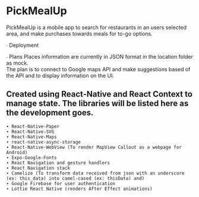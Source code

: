 # PickMealUp

PickMealUp is a mobile app to search for restaurants in an users selected area, and make purchases towards meals for to-go options.

∙ Deployment

∙ Plans
Places information are currently in JSON format in the location folder as mock.  
The plan is to connect to Google maps API and make suggestions based of the API and to display information on the UI.

## Created using React-Native and React Context to manage state. The libraries will be listed here as the development goes.

    ∙ React-Native-Paper
    ∙ React-Native-SVG
    ∙ React-Native-Maps
    ∙ react-native-async-storage
    ∙ React-Native-WebView (To render MapView Callout as a webpage for Android)
    ∙ Expo-Google-Fonts
    ∙ React Navigation and gesture handlers
    ∙ React Navigation stack
    ∙ Camelize (To transform data received from json with an underscore (ex: this_data) into camel-cased (ex: thisData) and)
    ∙ Google Firebase for user authentication
    ∙ Lottie React Native (renders After Effect animations)
